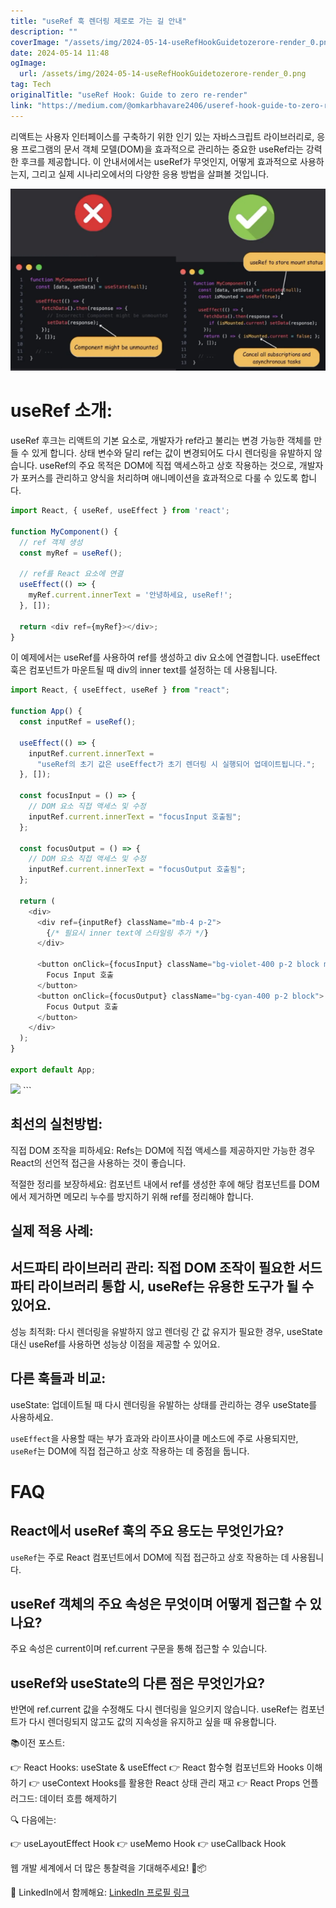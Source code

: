 ```yaml
---
title: "useRef 훅 렌더링 제로로 가는 길 안내"
description: ""
coverImage: "/assets/img/2024-05-14-useRefHookGuidetozerore-render_0.png"
date: 2024-05-14 11:48
ogImage: 
  url: /assets/img/2024-05-14-useRefHookGuidetozerore-render_0.png
tag: Tech
originalTitle: "useRef Hook: Guide to zero re-render"
link: "https://medium.com/@omkarbhavare2406/useref-hook-guide-to-zero-re-render-49c9f451b1cf"
---
```



리액트는 사용자 인터페이스를 구축하기 위한 인기 있는 자바스크립트 라이브러리로, 응용 프로그램의 문서 객체 모델(DOM)을 효과적으로 관리하는 중요한 useRef라는 강력한 후크를 제공합니다. 이 안내서에서는 useRef가 무엇인지, 어떻게 효과적으로 사용하는지, 그리고 실제 시나리오에서의 다양한 응용 방법을 살펴볼 것입니다.

![이미지](/assets/img/2024-05-14-useRefHookGuidetozerore-render_0.png)

# useRef 소개:

useRef 후크는 리액트의 기본 요소로, 개발자가 ref라고 불리는 변경 가능한 객체를 만들 수 있게 합니다. 상태 변수와 달리 ref는 값이 변경되어도 다시 렌더링을 유발하지 않습니다. useRef의 주요 목적은 DOM에 직접 액세스하고 상호 작용하는 것으로, 개발자가 포커스를 관리하고 양식을 처리하며 애니메이션을 효과적으로 다룰 수 있도록 합니다.



```js
import React, { useRef, useEffect } from 'react';

function MyComponent() {
  // ref 객체 생성
  const myRef = useRef();

  // ref를 React 요소에 연결
  useEffect(() => {
    myRef.current.innerText = '안녕하세요, useRef!';
  }, []);

  return <div ref={myRef}></div>;
}
```

이 예제에서는 useRef를 사용하여 ref를 생성하고 div 요소에 연결합니다. useEffect 훅은 컴포넌트가 마운트될 때 div의 inner text를 설정하는 데 사용됩니다.

```js
import React, { useEffect, useRef } from "react";

function App() {
  const inputRef = useRef();

  useEffect(() => {
    inputRef.current.innerText =
      "useRef의 초기 값은 useEffect가 초기 렌더링 시 실행되어 업데이트됩니다.";
  }, []);

  const focusInput = () => {
    // DOM 요소 직접 액세스 및 수정
    inputRef.current.innerText = "focusInput 호출됨";
  };

  const focusOutput = () => {
    // DOM 요소 직접 액세스 및 수정
    inputRef.current.innerText = "focusOutput 호출됨";
  };

  return (
    <div>
      <div ref={inputRef} className="mb-4 p-2">
        {/* 필요시 inner text에 스타일링 추가 */}
      </div>

      <button onClick={focusInput} className="bg-violet-400 p-2 block mb-4">
        Focus Input 호출
      </button>
      <button onClick={focusOutput} className="bg-cyan-400 p-2 block">
        Focus Output 호출
      </button>
    </div>
  );
}

export default App;
```

<img src="https://miro.medium.com/v2/resize:fit:1200/1*eTiF-2EjQFlx-u22tEPdpA.gif" />
```



## 최선의 실천방법:

직접 DOM 조작을 피하세요: Refs는 DOM에 직접 액세스를 제공하지만 가능한 경우 React의 선언적 접근을 사용하는 것이 좋습니다.

적절한 정리를 보장하세요: 컴포넌트 내에서 ref를 생성한 후에 해당 컴포넌트를 DOM에서 제거하면 메모리 누수를 방지하기 위해 ref를 정리해야 합니다.

## 실제 적용 사례:



## 서드파티 라이브러리 관리: 직접 DOM 조작이 필요한 서드파티 라이브러리 통합 시, useRef는 유용한 도구가 될 수 있어요.

성능 최적화: 다시 렌더링을 유발하지 않고 렌더링 간 값 유지가 필요한 경우, useState 대신 useRef를 사용하면 성능상 이점을 제공할 수 있어요.

## 다른 훅들과 비교:

useState: 업데이트될 때 다시 렌더링을 유발하는 상태를 관리하는 경우 useState를 사용하세요.



`useEffect`을 사용할 때는 부가 효과와 라이프사이클 메소드에 주로 사용되지만, `useRef`는 DOM에 직접 접근하고 상호 작용하는 데 중점을 둡니다.

# FAQ

## React에서 useRef 훅의 주요 용도는 무엇인가요?

`useRef`는 주로 React 컴포넌트에서 DOM에 직접 접근하고 상호 작용하는 데 사용됩니다.



## useRef 객체의 주요 속성은 무엇이며 어떻게 접근할 수 있나요?

주요 속성은 current이며 ref.current 구문을 통해 접근할 수 있습니다.

## useRef와 useState의 다른 점은 무엇인가요?

반면에 ref.current 값을 수정해도 다시 렌더링을 일으키지 않습니다. useRef는 컴포넌트가 다시 렌더링되지 않고도 값의 지속성을 유지하고 싶을 때 유용합니다.



📚이전 포스트:

👉 React Hooks: useState & useEffect
👉 React 함수형 컴포넌트와 Hooks 이해하기
👉 useContext Hooks를 활용한 React 상태 관리 재고
👉 React Props 언플러그드: 데이터 흐름 해제하기

🔍 다음에는:

👉 useLayoutEffect Hook
👉 useMemo Hook
👉 useCallback Hook



웹 개발 세계에서 더 많은 통찰력을 기대해주세요! 🚀📦

🤝 LinkedIn에서 함께해요: [LinkedIn 프로필 링크](https://www.linkedin.com/in/omkarbhavare/)